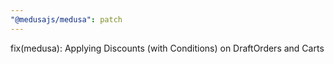 ```yaml
---
"@medusajs/medusa": patch
---
```


fix(medusa): Applying Discounts (with Conditions) on DraftOrders and Carts
